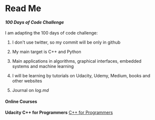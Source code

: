 # **Read Me**

#### *100 Days of Code Challenge*

I am adapting the 100 days of code challenge:

1. I don't use twitter, so my commit will be only in github

2. My main target is C++ and Python

3. Main applications in algorithms, graphical interfaces, embedded systems and machine learning

4. I will be learning by tutorials on Udacity, Udemy, Medium, books and other websites

5. Journal on *log.md*

#### **Online Courses**

**Udacity C++ for Programmers**
<a HREF="https://classroom.udacity.com/courses/ud775">C++ for Programmers</a>

